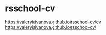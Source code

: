 # rsschool-cv
https://valeryiaivanova.github.io/rsschool-cv/cv
https://valeryiaivanova.github.io/rsschool-cv/
